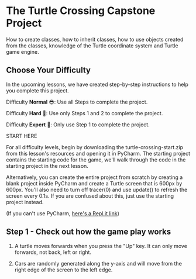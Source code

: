 # The Turtle Crossing Capstone Project

How to create classes, how to inherit classes, how to use objects created from the classes, knowledge of the Turtle coordinate system and Turtle game engine.

## Choose Your Difficulty

In the upcoming lessons, we have created step-by-step instructions to help you complete this project.

Difficulty **Normal** 😎: Use all Steps to complete the project.

Difficulty **Hard** 🤔: Use only Steps 1 and 2 to complete the project.

Difficulty **Expert** 🤯: Only use Step 1 to complete the project.

START HERE

For all difficulty levels, begin by downloading the turtle-crossing-start.zip from this lesson's resources and opening it in PyCharm. The starting project contains the starting code for the game, we'll walk through the code in the starting project in the next lesson.

Alternatively, you can create the entire project from scratch by creating a blank project inside PyCharm and create a Turtle screen that is 600px by 600px. You'll also need to turn off tracer(0) and use update() to refresh the screen every 0.1s. If you are confused about this, just use the starting project instead.

(If you can't use PyCharm, [here's a Repl.it link](https://repl.it/@appbrewery/turtle-crossing-start))

## Step 1 - Check out how the game play works

1. A turtle moves forwards when you press the "Up" key. It can only move forwards, not back, left or right.

2. Cars are randomly generated along the y-axis and will move from the right edge of the screen to the left edge.